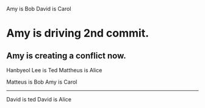 Amy is Bob
David is Carol


Amy is driving 2nd commit. 
=======


Amy is creating a conflict now.
---
Hanbyeol Lee is Ted
Mattheus is Alice


Matteus is Bob
Amy is Carol

--- 


David is ted
David is Alice
